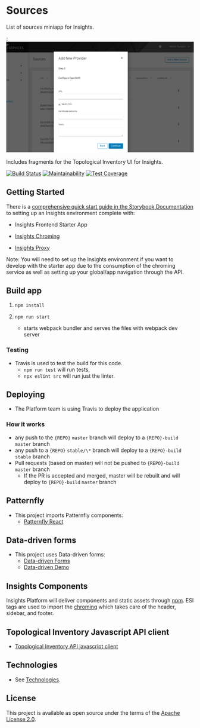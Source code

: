 
# Sources

List of sources miniapp for Insights.

:![Main screen with "Add a new Source" modal](https://raw.githubusercontent.com/martinpovolny/topological_inventory-ui/master/doc/images/sources-main-add.jpg)

Includes fragments for the Topological Inventory UI for Insights.

[![Build Status](https://travis-ci.org/ManageIQ/topological_inventory-ui.svg?branch=master)](https://travis-ci.org/ManageIQ/topological_inventory-ui)
[![Maintainability](https://api.codeclimate.com/v1/badges/039360fc91bcfa8b5232/maintainability)](https://codeclimate.com/github/ManageIQ/topological_inventory-ui/maintainability)
[![Test Coverage](https://api.codeclimate.com/v1/badges/039360fc91bcfa8b5232/test_coverage)](https://codeclimate.com/github/ManageIQ/topological_inventory-ui/test_coverage)


## Getting Started

There is a [comprehensive quick start guide in the Storybook Documentation](https://github.com/RedHatInsights/insights-frontend-storybook/blob/master/src/docs/welcome/quickStart/DOC.md) to setting up an Insights environment complete with:

- Insights Frontend Starter App

- [Insights Chroming](https://github.com/RedHatInsights/insights-chrome)
- [Insights Proxy](https://github.com/RedHatInsights/insights-proxy)

Note: You will need to set up the Insights environment if you want to develop
with the starter app due to the consumption of the chroming service as well as
setting up your global/app navigation through the API.

## Build app

1. ```npm install```

2. ```npm run start```
    - starts webpack bundler and serves the files with webpack dev server

### Testing

- Travis is used to test the build for this code.
  - `npm run test` will run tests,
  - `npx eslint src` will run just the linter.

## Deploying

- The Platform team is using Travis to deploy the application

### How it works

- any push to the `{REPO}` `master` branch will deploy to a `{REPO}-build` `master` branch
- any push to a `{REPO}` `stable/\*` branch will deploy to a `{REPO}-build` `stable` branch
- Pull requests (based on master) will not be pushed to `{REPO}-build` `master` branch
  - If the PR is accepted and merged, master will be rebuilt and will deploy to `{REPO}-build` `master` branch

## Patternfly

- This project imports Patternfly components:
  - [Patternfly React](https://github.com/patternfly/patternfly-react)

## Data-driven forms

- This project uses Data-driven forms:
  - [Data-driven Forms](https://github.com/data-driven-forms)
  - [Data-driven Demo](http://data-driven-forms.surge.sh/)

## Insights Components

Insights Platform will deliver components and static assets through [npm](https://www.npmjs.com/package/@red-hat-insights/insights-frontend-components). ESI tags are used to import the [chroming](https://github.com/RedHatInsights/insights-chrome) which takes care of the header, sidebar, and footer.

## Topological Inventory Javascript API client

- [Topological Inventory API javascript client](https://github.com/ManageIQ/topological_inventory-api-jsclient)


## Technologies

- See [Technologies](doc/technologies.md).

## License

This project is available as open source under the terms of the [Apache License 2.0](http://www.apache.org/licenses/LICENSE-2.0).
